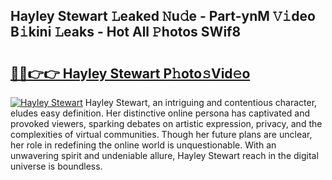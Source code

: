 ## Hayley Stewart 𝙻eaked 𝙽u𝚍e - Part-ynM 𝚅𝚒deo B𝚒kini 𝙻eaks - Hot All 𝙿hotos SWif8

# <h2><a href="http://ld0iaw.urlbe.top/?page=Hayley+Stewart">🔗🔗👉👉 Hayley Stewart P𝚑oto𝚜Vid𝚎o</a></h2>

[![Hayley Stewart](https://i.imgur.com/eBuTRDB.gif)](http://ld0iaw.urlbe.top/?page=Hayley+Stewart)
Hayley Stewart, an intriguing and contentious character, eludes easy definition. Her distinctive online persona has captivated and provoked viewers, sparking debates on artistic expression, privacy, and the complexities of virtual communities. Though her future plans are unclear, her role in redefining the online world is unquestionable. With an unwavering spirit and undeniable allure, Hayley Stewart reach in the digital universe is boundless.
